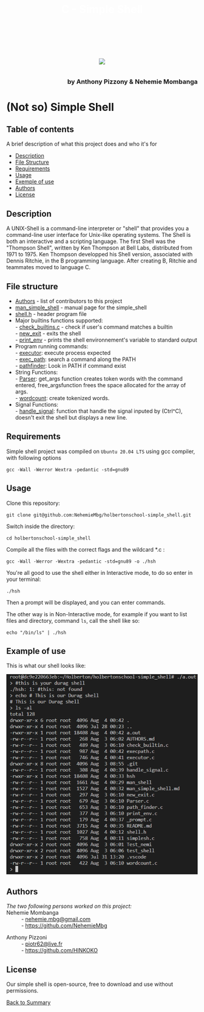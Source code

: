 <h1 align="center" style="color:#FFFFFF"> C - Simple Shell<h1>

<br>

<p align="center">
  <img src="https://bashlogo.com/img/symbol/jpg/full_colored_light.jpg" />
</p>

<h3 align="right">by Anthony Pizzony & Nehemie Mombanga<h3>

# (Not so) Simple Shell 

## Table of contents



A brief description of what this project does and who it's for

- [Description](#description) 
- [File Structure](#file-structure)
- [Requirements](#requirements)
- [Usage](#usage)
- [Exemple of use](#example-of-use)
- [Authors](#authors)
- [License](#license)

## Description 

A UNIX-Shell is a command-line interpreter or "shell" that provides you a command-line
user interface for Unix-like operating systems.
The Shell is both an interactive and a scripting language.
The first Shell was the "Thompson Shell", written by Ken Thompson at Bell Labs, distributed
from 1971 to 1975.
Ken Thompson developped his Shell version, associated with Dennis Ritchie, in the B programming
language.
After creating B, Ritchie and teammates moved to language C.

## File structure

- [Authors](https://github.com/NehemieMbg/holbertonschool-simple_shell/blob/main/AUTHORS.md) - list of contributors to this project
- [man_simple_shell](https://github.com/NehemieMbg/holbertonschool-simple_shell/blob/main/man_shell) - manual page for the simple_shell
- [shell.h](https://github.com/NehemieMbg/holbertonschool-simple_shell/blob/main/shell.h) - header program file
- Major builtins functions supported:<br>
        - [check_builtins.c](https://github.com/NehemieMbg/holbertonschool-simple_shell/blob/main/check_builtin.c) - check if user's command matches a builtin <br>
        - [new_exit](https://github.com/NehemieMbg/holbertonschool-simple_shell/blob/main/new_exit.c) - exits the shell <br>
        - [print_env](https://github.com/NehemieMbg/holbertonschool-simple_shell/blob/main/print_env.c) - prints the shell environnement's variable to standard output <br>
- Program running commands: <br>
        - [executor](https://github.com/NehemieMbg/holbertonschool-simple_shell/blob/main/executor.c): execute process expected <br>
        - [exec_path](https://github.com/NehemieMbg/holbertonschool-simple_shell/blob/main/execpath.c): search a command along the PATH <br>
        - [pathfinder](https://github.com/NehemieMbg/holbertonschool-simple_shell/blob/main/path_finder.c): Look in PATH if command exist <br>
- String Functions: <br>
        - [Parser](https://github.com/NehemieMbg/holbertonschool-simple_shell/blob/main/Parser.c): get_args function creates token words with the command entered, free_argsfunction frees the space allocated for the array of args. <br>
        - [wordcount](https://github.com/NehemieMbg/holbertonschool-simple_shell/blob/main/wordcount.c): create tokenized words. <br>
- Signal Functions: <br>
        - [handle_signal](): function that handle the signal inputed by (Ctrl^C), doesn't exit the shell but displays a new line. <br> 

## Requirements

Simple shell project was compiled on `Ubuntu 20.04 LTS` using gcc compiler, with following options <br>

```
gcc -Wall -Werror Wextra -pedantic -std=gnu89
```
## Usage

Clone this repository: <br>
```
git clone git@github.com:NehemieMbg/holbertonschool-simple_shell.git
```
Switch inside the directory: 
```
cd holbertonschool-simple_shell
```
Compile all the files with the correct flags and the wildcard *.c :
```
gcc -Wall -Werror -Wextra -pedantic -std=gnu89 -o ./hsh
```
You're all good to use the shell either in Interactive mode, to do so enter in your terminal:
```
./hsh
```
Then a prompt will be displayed, and you can enter commands.

The other way is in Non-Interactive mode, for example if you want to list files and directory, command ```ls```, call the shell like so:
```
echo "/bin/ls" | ./hsh
```
## Example of use

This is what our shell looks like:

![DuragShell](/Screenshots/durag%20shell.png)

## Authors

*The two following persons worked on this project:* <br>
Nehemie Mombanga <br>
&nbsp;&nbsp; &nbsp; &nbsp; &nbsp; &nbsp;- nehemie.mbg@gmail.com <br>
&nbsp;&nbsp; &nbsp; &nbsp; &nbsp; &nbsp;- https://github.com/NehemieMbg

Anthony Pizzoni <br>
&nbsp;&nbsp; &nbsp; &nbsp; &nbsp; &nbsp;- piotr62@live.fr <br>
&nbsp;&nbsp; &nbsp; &nbsp; &nbsp; &nbsp;- https://github.com/HINKOKO

## License

Our simple shell is open-source, free to download and use without permissions.



[Back to Summary](#table-of-contents)






